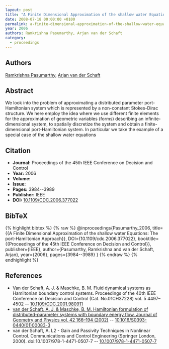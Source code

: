 ```yaml
---
layout: post
title: "A Finite Dimensional Approximation of the shallow water Equations: The port-Hamiltonian Approach"
date: 2008-07-18 00:00:00 +0100
permalink: a-finite-dimensional-approximation-of-the-shallow-water-equations-the-port-hamiltonian-approach
year: 2006
authors: Ramkrishna Pasumarthy, Arjan van der Schaft
category:
  - proceedings
---
```

 
## Authors
[Ramkrishna Pasumarthy](authors/ramkrishna_pasumarthy), [Arjan van der Schaft](authors/arjan_van_der_schaft)
 
## Abstract
We look into the problem of approximating a distributed parameter port-Hamiltonian system which is represented by a non-constant Stokes-Dirac structure. We here employ the idea where we use different finite elements for the approximation of geometric variables (forms) describing an infinite-dimensional system, to spatially discretize the system and obtain a finite-dimensional port-Hamiltonian system. In particular we take the example of a special case of the shallow water equations
 
## Citation
- **Journal:** Proceedings of the 45th IEEE Conference on Decision and Control
- **Year:** 2006
- **Volume:** 
- **Issue:** 
- **Pages:** 3984--3989
- **Publisher:** IEEE
- **DOI:** [10.1109/CDC.2006.377022](https://doi.org/10.1109/CDC.2006.377022)
 
## BibTeX
{% highlight bibtex %}
{% raw %}
@inproceedings{Pasumarthy_2006,
  title={{A Finite Dimensional Approximation of the shallow water Equations: The port-Hamiltonian Approach}},
  DOI={10.1109/cdc.2006.377022},
  booktitle={{Proceedings of the 45th IEEE Conference on Decision and Control}},
  publisher={IEEE},
  author={Pasumarthy, Ramkrishna and van der Schaft, Arjan},
  year={2006},
  pages={3984--3989}
}
{% endraw %}
{% endhighlight %}
 
## References
- Van der Schaft, A. J. & Maschke, B. M. Fluid dynamical systems as Hamiltonian boundary control systems. Proceedings of the 40th IEEE Conference on Decision and Control (Cat. No.01CH37228) vol. 5 4497–4502 -- [10.1109/CDC.2001.980911](https://doi.org/10.1109/CDC.2001.980911)
- [van der Schaft, A. J. & Maschke, B. M. Hamiltonian formulation of distributed-parameter systems with boundary energy flow. Journal of Geometry and Physics vol. 42 166–194 (2002)](hamiltonian-formulation-of-distributed-parameter-systems-with-boundary-energy-flow) -- [10.1016/S0393-0440(01)00083-3](https://doi.org/10.1016/S0393-0440(01)00083-3)
- van der Schaft, A. L2 - Gain and Passivity Techniques in Nonlinear Control. Communications and Control Engineering (Springer London, 2000). doi:10.1007/978-1-4471-0507-7 -- [10.1007/978-1-4471-0507-7](https://doi.org/10.1007/978-1-4471-0507-7)

